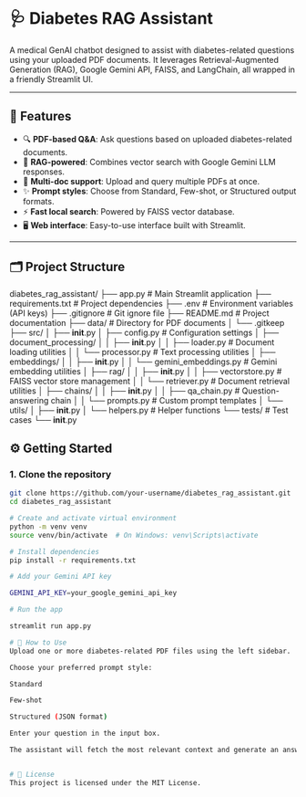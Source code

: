 # 🩺 Diabetes RAG Assistant

A medical GenAI chatbot designed to assist with diabetes-related questions using your uploaded PDF documents. It leverages Retrieval-Augmented Generation (RAG), Google Gemini API, FAISS, and LangChain, all wrapped in a friendly Streamlit UI.

---

## 🚀 Features

- 🔍 **PDF-based Q&A**: Ask questions based on uploaded diabetes-related documents.
- 🧠 **RAG-powered**: Combines vector search with Google Gemini LLM responses.
- 📄 **Multi-doc support**: Upload and query multiple PDFs at once.
- ✨ **Prompt styles**: Choose from Standard, Few-shot, or Structured output formats.
- ⚡ **Fast local search**: Powered by FAISS vector database.
- 🖥️ **Web interface**: Easy-to-use interface built with Streamlit.

---

## 🗂️ Project Structure

diabetes_rag_assistant/
├── app.py                  # Main Streamlit application
├── requirements.txt        # Project dependencies
├── .env                    # Environment variables (API keys)
├── .gitignore              # Git ignore file
├── README.md               # Project documentation
├── data/                   # Directory for PDF documents
│   └── .gitkeep
├── src/
│   ├── __init__.py
│   ├── config.py           # Configuration settings
│   ├── document_processing/
│   │   ├── __init__.py
│   │   ├── loader.py       # Document loading utilities
│   │   └── processor.py    # Text processing utilities
│   ├── embeddings/
│   │   ├── __init__.py
│   │   └── gemini_embeddings.py  # Gemini embedding utilities
│   ├── rag/
│   │   ├── __init__.py
│   │   ├── vectorstore.py  # FAISS vector store management
│   │   └── retriever.py    # Document retrieval utilities
│   ├── chains/
│   │   ├── __init__.py
│   │   ├── qa_chain.py     # Question-answering chain
│   │   └── prompts.py      # Custom prompt templates
│   └── utils/
│       ├── __init__.py
│       └── helpers.py      # Helper functions
└── tests/                  # Test cases
    └── __init__.py

## ⚙️ Getting Started

### 1. Clone the repository
```bash
git clone https://github.com/your-username/diabetes_rag_assistant.git
cd diabetes_rag_assistant

# Create and activate virtual environment
python -m venv venv
source venv/bin/activate  # On Windows: venv\Scripts\activate

# Install dependencies
pip install -r requirements.txt

# Add your Gemini API key

GEMINI_API_KEY=your_google_gemini_api_key

# Run the app

streamlit run app.py

# 🧠 How to Use
Upload one or more diabetes-related PDF files using the left sidebar.

Choose your preferred prompt style:

Standard

Few-shot

Structured (JSON format)

Enter your question in the input box.

The assistant will fetch the most relevant context and generate an answer.


# 📄 License
This project is licensed under the MIT License.









